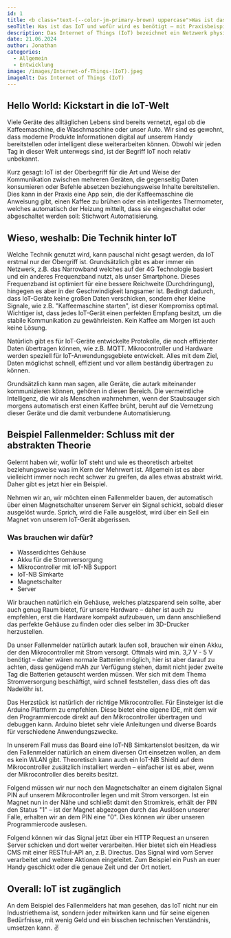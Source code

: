 ```yaml
---
id: 1
title: <b class="text-(--color-jm-primary-brown) uppercase">Was ist das IoT</b> und wofür wird es <b class="text-(--color-jm-primary-brown) uppercase">benötigt</b> – mit Praxisbeispiel
seoTitle: Was ist das IoT und wofür wird es benötigt – mit Praxisbeispiel
description: Das Internet of Things (IoT) bezeichnet ein Netzwerk physischer Objekte („Things“), die mit Sensoren, Software und anderer Technologie ausgestattet sind. Diese Objekte können sich über das Internet mit anderen Geräten und Systemen vernetzen und Daten austauschen.
date: 21.06.2024
author: Jonathan
categories:
  - Allgemein
  - Entwicklung
image: /images/Internet-of-Things-(IoT).jpeg
imageAlt: Das Internet of Things (IoT)
---
```


## **Hello World: Kickstart in die IoT-Welt**

Viele Geräte des alltäglichen Lebens sind bereits vernetzt, egal ob die Kaffeemaschine, die Waschmaschine oder unser
Auto. Wir sind es gewohnt, dass moderne Produkte Informationen digital auf unserem Handy bereitstellen oder intelligent
diese weiterarbeiten können. Obwohl wir jeden Tag in dieser Welt unterwegs sind, ist der Begriff IoT noch relativ
unbekannt.

Kurz gesagt: IoT ist der Oberbegriff für die Art und Weise der Kommunikation zwischen mehreren Geräten, die gegenseitig
Daten konsumieren oder Befehle absetzen beziehungsweise Inhalte bereitstellen. Dies kann in der Praxis eine App sein,
die der Kaffeemaschine die Anweisung gibt, einen Kaffee zu brühen oder ein intelligentes Thermometer, welches
automatisch der Heizung mitteilt, dass sie eingeschaltet oder abgeschaltet werden soll: Stichwort Automatisierung.

## **Wieso, weshalb: Die Technik hinter IoT**

Welche Technik genutzt wird, kann pauschal nicht gesagt werden, da IoT erstmal nur der Obergriff ist. Grundsätzlich gibt
es aber immer ein Netzwerk, z.B. das Narrowband welches auf der 4G Technologie basiert und ein anderes Frequenzband
nutzt, als unser Smartphone. Dieses Frequenzband ist optimiert für eine bessere Reichweite (Durchdringung), hingegen es
aber in der Geschwindigkeit langsamer ist. Bedingt dadurch, dass IoT-Geräte keine großen Daten verschicken, sondern eher
kleine Signale, wie z.B. "Kaffeemaschine starten", ist dieser Kompromiss optimal. Wichtiger ist, dass jedes IoT-Gerät
einen perfekten Empfang besitzt, um die stabile Kommunikation zu gewährleisten. Kein Kaffee am Morgen ist auch keine
Lösung.

Natürlich gibt es für IoT-Geräte entwickelte Protokolle, die noch effizienter Daten übertragen können, wie z.B. MQTT.
Mikrocontroller und Hardware werden speziell für IoT-Anwendungsgebiete entwickelt. Alles mit dem Ziel, Daten möglichst
schnell, effizient und vor allem beständig übertragen zu können.

Grundsätzlich kann man sagen, alle Geräte, die autark miteinander kommunizieren können, gehören in diesen Bereich. Die
vermeintliche Intelligenz, die wir als Menschen wahrnehmen, wenn der Staubsauger sich morgens automatisch erst einen
Kaffee brüht, beruht auf die Vernetzung dieser Geräte und die damit verbundene Automatisierung.

## **Beispiel Fallenmelder: Schluss mit der abstrakten Theorie**

Gelernt haben wir, wofür IoT steht und wie es theoretisch arbeitet beziehungsweise was im Kern der Mehrwert ist.
Allgemein ist es aber vielleicht immer noch recht schwer zu greifen, da alles etwas abstrakt wirkt. Daher gibt es jetzt
hier ein Beispiel.

Nehmen wir an, wir möchten einen Fallenmelder bauen, der automatisch über einen Magnetschalter unserem Server ein Signal
schickt, sobald dieser ausgelöst wurde. Sprich, wird die Falle ausgelöst, wird über ein Seil ein Magnet von unserem
IoT-Gerät abgerissen.

### **Was brauchen wir dafür?**

- Wasserdichtes Gehäuse
- Akku für die Stromversorgung
- Mikrocontroller mit IoT-NB Support
- IoT-NB Simkarte
- Magnetschalter
- Server

Wir brauchen natürlich ein Gehäuse, welches platzsparend sein sollte, aber auch genug Raum bietet, für unsere Hardware –
daher ist auch zu empfehlen, erst die Hardware kompakt aufzubauen, um dann anschließend das perfekte Gehäuse zu finden
oder dies selber im 3D-Drucker herzustellen.

Da unser Fallenmelder natürlich autark laufen soll, brauchen wir einen Akku, der den Mikrocontroller mit Strom versorgt.
Oftmals wird min. 3,7 V - 5 V benötigt – daher wären normale Batterien möglich, hier ist aber darauf zu achten, dass
genügend mAh zur Verfügung stehen, damit nicht jeder zweite Tag die Batterien getauscht werden müssen. Wer sich mit dem
Thema Stromversorgung beschäftigt, wird schnell feststellen, dass dies oft das Nadelöhr ist.

Das Herzstück ist natürlich der richtige Mikrocontroller. Für Einsteiger ist die Arduino Plattform zu empfehlen. Diese
bietet eine eigene IDE, mit dem wir den Programmiercode direkt auf den Mikrocontroller übertragen und debuggen kann.
Arduino bietet sehr viele Anleitungen und diverse Boards für verschiedene Anwendungszwecke.

In unserem Fall muss das Board eine IoT-NB Simkartenslot besitzen, da wir den Fallenmelder natürlich an einem diversen
Ort einsetzen wollen, an dem es kein WLAN gibt. Theoretisch kann auch ein IoT-NB Shield auf dem Mikrocontroller
zusätzlich installiert werden – einfacher ist es aber, wenn der Mikrocontroller dies bereits besitzt.

Folgend müssen wir nur noch den Magnetschalter an einem digitalen Signal PIN auf unserem Mikrocontroller legen und mit
Strom versorgen. Ist ein Magnet nun in der Nähe und schließt damit den Stromkreis, erhält der PIN den Status "1" – ist
der Magnet abgezogen durch das Auslösen unserer Falle, erhalten wir an dem PIN eine "0". Dies können wir über unseren
Programmiercode auslesen.

Folgend können wir das Signal jetzt über ein HTTP Request an unseren Server schicken und dort weiter verarbeiten. Hier
bietet sich ein Headless CMS mit einer RESTful-API an, z.B. Directus. Das Signal wird vom Server verarbeitet und weitere
Aktionen eingeleitet. Zum Beispiel ein Push an euer Handy geschickt oder die genaue Zeit und der Ort notiert.

## **Overall: IoT ist zugänglich**

An dem Beispiel des Fallenmelders hat man gesehen, das IoT nicht nur ein Industriethema ist, sondern jeder mitwirken
kann und für seine eigenen Bedürfnisse, mit wenig Geld und ein bisschen technischen Verständnis, umsetzen kann. ✌️

